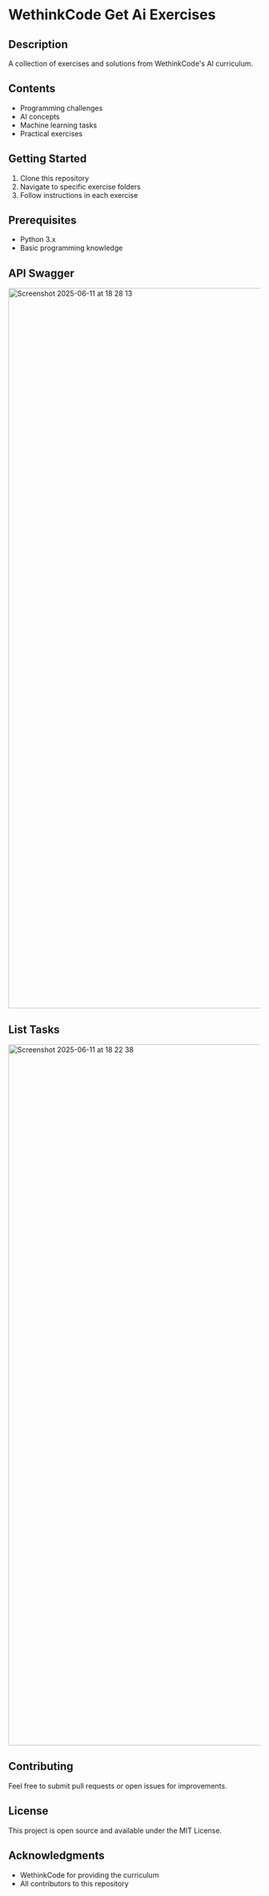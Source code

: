 
# WethinkCode Get Ai Exercises


## Description
A collection of exercises and solutions from WethinkCode's AI curriculum.

## Contents
- Programming challenges
- AI concepts
- Machine learning tasks
- Practical exercises

## Getting Started
1. Clone this repository
2. Navigate to specific exercise folders
3. Follow instructions in each exercise

## Prerequisites
- Python 3.x
- Basic programming knowledge

## API Swagger
<img width="1438" alt="Screenshot 2025-06-11 at 18 28 13" src="https://github.com/user-attachments/assets/a454565f-2737-4dc0-beab-2906dd8117f6" />


## List Tasks
<img width="1400" alt="Screenshot 2025-06-11 at 18 22 38" src="https://github.com/user-attachments/assets/1b057b0a-97d6-4b27-a17c-b3d754136fd9" />


## Contributing
Feel free to submit pull requests or open issues for improvements.

## License
This project is open source and available under the MIT License.

## Acknowledgments
- WethinkCode for providing the curriculum
- All contributors to this repository
